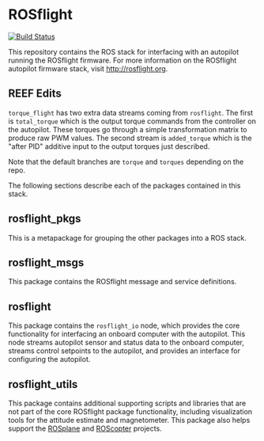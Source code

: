 # ROSflight

[![Build Status](https://travis-ci.org/rosflight/rosflight.svg?branch=master)](https://travis-ci.org/rosflight/rosflight)

This repository contains the ROS stack for interfacing with an autopilot running the ROSflight firmware. For more information on the ROSflight autopilot firmware stack, visit http://rosflight.org.

## REEF Edits

`torque_flight` has two extra data streams coming from `rosflight`. The first is `total_torque` which is the output torque commands from the controller on the autopilot. These torques go through a simple transformation matrix to produce raw PWM values. The second stream is `added_torque` which is the "after PID" additive input to the output torques just described.

Note that the default branches are `torque` and `torques` depending on the repo.



The following sections describe each of the packages contained in this stack.

## rosflight_pkgs

This is a metapackage for grouping the other packages into a ROS stack.

## rosflight_msgs

This package contains the ROSflight message and service definitions.

## rosflight

This package contains the `rosflight_io` node, which provides the core functionality for interfacing an onboard computer with the autopilot. This node streams autopilot sensor and status data to the onboard computer, streams control setpoints to the autopilot, and provides an interface for configuring the autopilot.

## rosflight_utils

This package contains additional supporting scripts and libraries that are not part of the core ROSflight package functionality, including visualization tools for the attitude estimate and magnetometer. This package also helps support the [ROSplane](https://github.com/byu-magicc/rosplane) and [ROScopter](https://github.com/byu-magicc/roscopter) projects.
